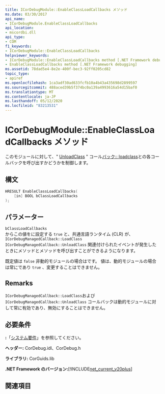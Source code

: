 ```yaml
---
title: ICorDebugModule::EnableClassLoadCallbacks メソッド
ms.date: 03/30/2017
api_name:
- ICorDebugModule.EnableClassLoadCallbacks
api_location:
- mscordbi.dll
api_type:
- COM
f1_keywords:
- ICorDebugModule::EnableClassLoadCallbacks
helpviewer_keywords:
- ICorDebugModule::EnableClassLoadCallbacks method [.NET Framework debugging]
- EnableClassLoadCallbacks method [.NET Framework debugging]
ms.assetid: 78dad5e4-8e2e-400f-bec3-92ff0205cd82
topic_type:
- apiref
ms.openlocfilehash: 1ca3adf30ad633fcfb10a4b43a435698d2899597
ms.sourcegitcommit: 488aced39b5f374bc0a139a4993616a54d15baf0
ms.translationtype: MT
ms.contentlocale: ja-JP
ms.lasthandoff: 05/12/2020
ms.locfileid: "83213531"
---
```

# <a name="icordebugmoduleenableclassloadcallbacks-method"></a>ICorDebugModule::EnableClassLoadCallbacks メソッド
このモジュールに対して、" [UnloadClass](icordebugmanagedcallback-unloadclass-method.md) " コール[バック:: loadclass](icordebugmanagedcallback-loadclass-method.md)との各コールバックを呼び出すかどうかを制御します。  
  
## <a name="syntax"></a>構文  
  
```cpp  
HRESULT EnableClassLoadCallbacks(  
    [in] BOOL bClassLoadCallbacks  
);  
```  
  
## <a name="parameters"></a>パラメーター  
 `bClassLoadCallbacks`  
 からこの値をに設定する `true` と、共通言語ランタイム (CLR) が、 `ICorDebugManagedCallback::LoadClass` `ICorDebugManagedCallback::UnloadClass` 関連付けられたイベントが発生したときにメソッドとメソッドを呼び出すことができるようになります。  
  
 既定値は `false` 非動的モジュールの場合はです。 値は、動的モジュールの場合は常にであり `true` 、変更することはできません。  
  
## <a name="remarks"></a>Remarks  
 `ICorDebugManagedCallback::LoadClass`および `ICorDebugManagedCallback::UnloadClass` コールバックは動的モジュールに対して常に有効であり、無効にすることはできません。  
  
## <a name="requirements"></a>必要条件  
 **:**「[システム要件](../../get-started/system-requirements.md)」を参照してください。  
  
 **ヘッダー:** CorDebug.idl、CorDebug.h  
  
 **ライブラリ:** CorGuids.lib  
  
 **.NET Framework のバージョン:**[!INCLUDE[net_current_v20plus](../../../../includes/net-current-v20plus-md.md)]  
  
## <a name="see-also"></a>関連項目
